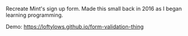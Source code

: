 Recreate Mint's sign up form. Made this small back in 2016 as I began learning programming.

Demo: https://loftylows.github.io/form-validation-thing
